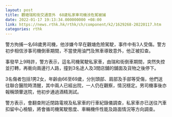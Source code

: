 ```yaml
---
layout: post
title: 觀塘瑞和街交通意外　68歲私家車司機涉危駕被捕
date: 2022-01-17 19:13:34.000000000 +08:00
link: https://news.rthk.hk/rthk/ch/component/k2/1629268-20220117.htm
categories: rthk
---
```


警方拘捕一名68歲男司機，他涉嫌今早在觀塘危險駕駛，事件中有3人受傷。警方初步相信涉事司機倒車期間，不當使用油門及煞車導致意外，他正被扣查。

事發早上9時許，警方表示，這名司機駕駛私家車，由瑞和街倒車期間，突然失控並打轉，再衝向兩邊行人路，撞到3名途人及3間店舖的舖面及貨物之後停下。

3名傷者包括1男2女，年齡由66至69歲，分別頭部、肩部及手部等受傷，他們送往聯合醫院時清醒，其中兩人已經出院，一人仍在觀察，情況穩定。男司機事後亦報稱頭暈送院，他初步通過酒精測試。

警方表示，會翻查附近閉路電視及私家車的行車紀錄儀調查，私家車亦已送往汽車扣留中心檢驗，將會循司機駕駛態度、車輛機件性能及路面情況等方向調查。
